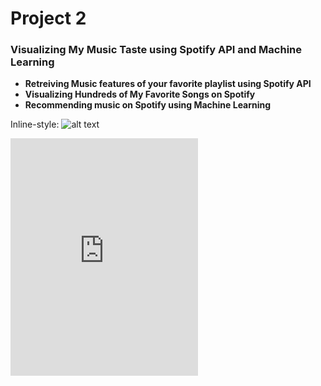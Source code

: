 # Project 2 
### Visualizing My Music Taste using Spotify API and Machine Learning

* **Retreiving Music features of your favorite playlist using Spotify API**
* **Visualizing Hundreds of My Favorite Songs on Spotify**
* **Recommending music on Spotify using Machine Learning**

Inline-style: 
![alt text](https://www.purplepandamedia.com/wp-content/uploads/2015/03/spotify-1.jpg "Logo Title Text 1")


<iframe src="https://open.spotify.com/embed/user/casablanca81/playlist/2XDXQi6g4S4f3DWEbqpvMB" width="300" height="380" frameborder="0" allowtransparency="true"></iframe>
